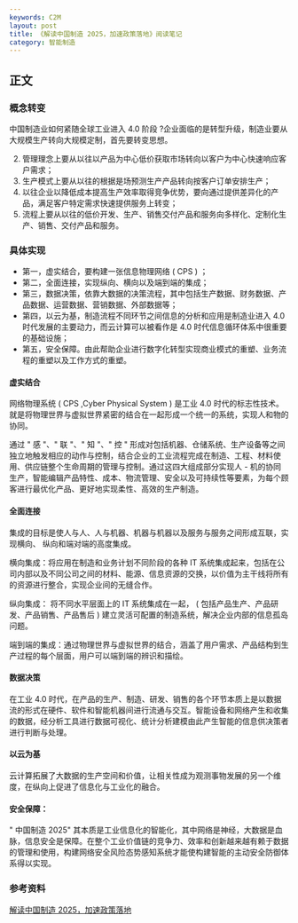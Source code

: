 ```yaml
---
keywords: C2M
layout: post
title: 《解读中国制造 2025，加速政策落地》阅读笔记
category: 智能制造
---
```


## 正文
### 概念转变

中国制造业如何紧随全球工业进入 4.0 阶段 ?企业面临的是转型升级，制造业要从大规模生产转向大规模定制，首先要转变思想。

2. 管理理念上要从以往以产品为中心低价获取市场转向以客户为中心快速响应客户需求；
3. 生产模式上要从以往的根据是场预测生产产品转向按客户订单安排生产；
4. 以往企业以降低成本提高生产效率取得竞争优势，要向通过提供差异化的产品，满足客户特定需求快速提供服务上转变；
5. 流程上要从以往的低价开发、生产、销售交付产品和服务向多样化、定制化生产、销售、交付产品和服务。


### 具体实现

* 第一，虚实结合，要构建一张信息物理网络 ( CPS ) ；
* 第二，全面连接，实现纵向、横向以及端到端的集成；
* 第三，数据决策，依靠大数据的决策流程，其中包括生产数据、财务数据、产品数据、运营数据、营销数据、外部数据等；
* 第四，以云为基，制造流程不同环节之间信息的分析和应用是制造业进入 4.0 时代发展的主要动力，而云计算可以被看作是 4.0 时代信息循环体系中很重要的基础设施；
* 第五，安全保障。由此帮助企业进行数字化转型实现商业模式的重塑、业务流程的重塑以及工作方式的重塑。

#### 虚实结合

网络物理系统 ( CPS ,Cyber Physical System ) 是工业 4.0 时代的标志性技术。就是将物理世界与虚拟世界紧密的结合在一起形成一个统一的系统，实现人和物的协同。

通过 " 感 "、" 联 "、" 知 "、" 控 " 形成对包括机器、仓储系统、生产设备等之间独立地触发相应的动作与控制，结合企业的工业流程完成在制造、工程、材料使用、供应链整个生命周期的管理与控制。通过这四大组成部分实现人 - 机的协同生产，智能编辑产品特性、成本、物流管理、安全以及可持续性等要素，为每个顾客进行最优化产品、更好地实现柔性、高效的生产制造。


#### 全面连接

集成的目标是使人与人、人与机器、机器与机器以及服务与服务之间形成互联，实现横向、 纵向和端对端的高度集成。

横向集成：将应用在制造和业务计划不同阶段的各种 IT 系统集成起来，包括在公司内部以及不同公司之间的材料、能源、信息资源的交换，以价值为主干线将所有的资源进行整合，实现企业间的无缝合作。

纵向集成： 将不同水平层面上的 IT 系统集成在一起， ( 包括产品生产、产品研发、产品销售、产品售后 ) 建立灵活可配置的制造系统，解决企业内部的信息孤岛问题。

端到端的集成：通过物理世界与虚拟世界的结合，涵盖了用户需求、产品结构到生产过程的每个层面，用户可以端到端的辨识和描绘。


#### 数据决策

在工业 4.0 时代，在产品的生产、制造、研发、销售的各个环节本质上是以数据流的形式在硬件、软件和智能机器间进行流通与交互。智能设备和网络产生和收集的数据，经分析工具进行数据可视化、统计分析建模由此产生智能的信息供决策者进行判断与处理。


#### 以云为基

云计算拓展了大数据的生产空间和价值，让相关性成为观测事物发展的另一个维度，在纵向上促进了信息化与工业化的融合。


#### 安全保障：

" 中国制造 2025" 其本质是工业信息化的智能化，其中网络是神经，大数据是血脉，信息安全是保障。在整个工业价值链的竞争力、效率和创新越来越有赖于数据的管理和使用，构建网络安全风险态势感知系统才能使构建智能的主动安全防御体系得以实现。


### 参考资料
[解读中国制造 2025，加速政策落地](http://www.myzaker.com/article/5a9e390e1bc8e0ff0d000002/)